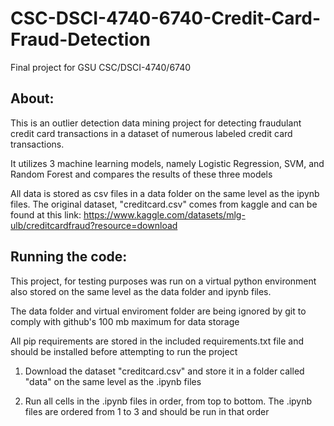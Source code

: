 # CSC-DSCI-4740-6740-Credit-Card-Fraud-Detection
Final project for GSU CSC/DSCI-4740/6740

## About:
This is an outlier detection data mining project for detecting fraudulant credit card transactions in a dataset of numerous labeled credit card transactions.

It utilizes 3 machine learning models, namely Logistic Regression, SVM, and Random Forest and compares the results of these three models

All data is stored as csv files in a data folder on the same level as the ipynb files.
The original dataset, "creditcard.csv" comes from kaggle and can be found at this link:
https://www.kaggle.com/datasets/mlg-ulb/creditcardfraud?resource=download

## Running the code:

This project, for testing purposes was run on a virtual python environment also stored on the same level as the data folder and ipynb files.

The data folder and virtual enviroment folder are being ignored by git to comply with github's 100 mb maximum for data storage

All pip requirements are stored in the included requirements.txt file and should be installed before attempting to run the project

1. Download the dataset "creditcard.csv" and store it in a folder called "data" on the same level as the .ipynb files

2. Run all cells in the .ipynb files in order, from top to bottom. The .ipynb files are ordered from 1 to 3 and should be run in that order

